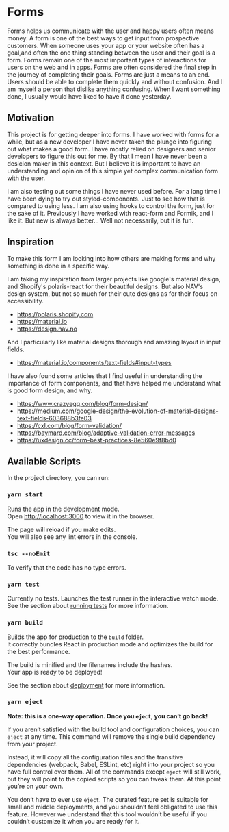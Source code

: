 # Forms

Forms helps us communicate with the user and happy users often means money. A form is one of the best ways to get input from prospective customers. When someone uses your app or your website often has a goal,and often the one thing standing between the user and their goal is a form. Forms remain one of the most important types of interactions for users on the web and in apps. Forms are often considered the final step in the journey of completing their goals. Forms are just a means to an end. Users should be able to complete them quickly and without confusion. And I am myself a person that dislike anything confusing. When I want something done, I usually would have liked to have it done yesterday.

## Motivation

This project is for getting deeper into forms. 
I have worked with forms for a while, but as a new developer I have never taken the plunge into figuring out what makes a good form. I have mostly relied on designers and senior developers to figure this out for me. By that I mean I have never been a desicion maker in this context. But I believe it is important to have an understanding and opinion of this simple yet complex communication form with the user.

I am also testing out some things I have never used before. For a long time I have been dying to try out styled-components. Just to see how that is compared to using less. I am also using hooks to control the form, just for the sake of it. Previously I have worked with react-form and Formik, and I like it. But new is always better... Well not necessarily, but it is fun.

## Inspiration

To make this form I am looking into how others are making forms and why something is done in a specific way.

I am taking my inspiration from larger projects like google's material design, and Shopify's polaris-react for their beautiful designs. But also NAV's design system, but not so much for their cute designs as for their focus on accessibility.

-   https://polaris.shopify.com
-   https://material.io
-   https://design.nav.no

And I particularly like material designs thorough and amazing layout in input fields.

-   https://material.io/components/text-fields#input-types

I have also found some articles that I find useful in understanding the importance of form components, and that have helped me understand what is good form design, and why.

-   https://www.crazyegg.com/blog/form-design/
-   https://medium.com/google-design/the-evolution-of-material-designs-text-fields-603688b3fe03
-   https://cxl.com/blog/form-validation/
-   https://baymard.com/blog/adaptive-validation-error-messages
-   https://uxdesign.cc/form-best-practices-8e560e9f8bd0

## Available Scripts

In the project directory, you can run:

### `yarn start`

Runs the app in the development mode.<br />
Open [http://localhost:3000](http://localhost:3000) to view it in the browser.

The page will reload if you make edits.<br />
You will also see any lint errors in the console.

### `tsc --noEmit`

To verify that the code has no type errors.

### `yarn test`

Currently no tests.
Launches the test runner in the interactive watch mode.<br />
See the section about [running tests](https://facebook.github.io/create-react-app/docs/running-tests) for more information.

### `yarn build`

Builds the app for production to the `build` folder.<br />
It correctly bundles React in production mode and optimizes the build for the best performance.

The build is minified and the filenames include the hashes.<br />
Your app is ready to be deployed!

See the section about [deployment](https://facebook.github.io/create-react-app/docs/deployment) for more information.

### `yarn eject`

**Note: this is a one-way operation. Once you `eject`, you can’t go back!**

If you aren’t satisfied with the build tool and configuration choices, you can `eject` at any time. This command will remove the single build dependency from your project.

Instead, it will copy all the configuration files and the transitive dependencies (webpack, Babel, ESLint, etc) right into your project so you have full control over them. All of the commands except `eject` will still work, but they will point to the copied scripts so you can tweak them. At this point you’re on your own.

You don’t have to ever use `eject`. The curated feature set is suitable for small and middle deployments, and you shouldn’t feel obligated to use this feature. However we understand that this tool wouldn’t be useful if you couldn’t customize it when you are ready for it.
